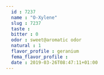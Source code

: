 ```yaml
---
  id : 7237
  name : "O-Xylene"
  slug : 7237
  taste : 
  bitter : 0
  odor : sweet@aromatic odor
  natural : 1
  flavor_profile : geranium
  fema_flavor_profile : 
  date : 2019-03-26T08:47:11+01:00
---
```



